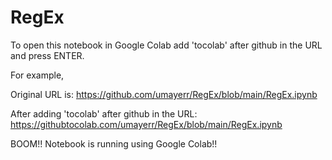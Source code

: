 # RegEx

To open this notebook in Google Colab add 'tocolab' after github in the URL
and press ENTER.

For example,

Original URL is:
https://github.com/umayerr/RegEx/blob/main/RegEx.ipynb

After adding 'tocolab' after github in the URL:
https://githubtocolab.com/umayerr/RegEx/blob/main/RegEx.ipynb

BOOM!! Notebook is running using Google Colab!!